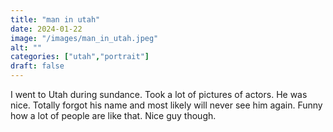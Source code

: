 ```yaml
---
title: "man in utah"
date: 2024-01-22
image: "/images/man_in_utah.jpeg"
alt: ""
categories: ["utah","portrait"]
draft: false
---
```


I went to Utah during sundance. Took a lot of pictures of actors. He was nice. Totally forgot his name and most likely will never see him again. Funny how a lot of people are like that. Nice guy though. 